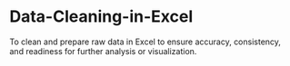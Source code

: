 # Data-Cleaning-in-Excel
To clean and prepare raw data in Excel to ensure accuracy, consistency, and readiness for further analysis or visualization.
